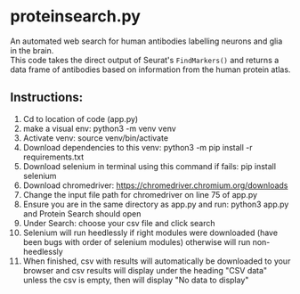 # proteinsearch.py  
An automated web search for human antibodies labelling neurons and glia in the brain.   
This code takes the direct output of Seurat's `FindMarkers()` and returns a data frame of antibodies based on information from the human protein atlas.  


## Instructions:  
1. Cd to location of code (app.py)
2. make a visual env: python3 -m venv venv
3. Activate venv: source venv/bin/activate
4. Download dependencies to this venv: python3 -m pip install -r requirements.txt
5. Download selenium in terminal using this command if fails: pip install selenium 
6. Download chromedriver: https://chromedriver.chromium.org/downloads
7. Change the input file path for chromedriver on line 75 of app.py
8. Ensure you are in the same directory as app.py and run: python3 app.py and Protein Search should open
9. Under Search: choose your csv file and click search
10. Selenium will run heedlessly if right modules were downloaded (have been bugs with order of selenium modules) otherwise will run non-heedlessly
11. When finished, csv with results will automatically be downloaded to your browser and csv results will display under the heading "CSV data" unless the csv is empty, then will display "No data to display" 